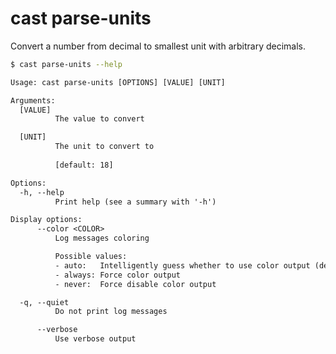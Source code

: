 # cast parse-units

Convert a number from decimal to smallest unit with arbitrary decimals.

```bash
$ cast parse-units --help
```

```txt
Usage: cast parse-units [OPTIONS] [VALUE] [UNIT]

Arguments:
  [VALUE]
          The value to convert

  [UNIT]
          The unit to convert to
          
          [default: 18]

Options:
  -h, --help
          Print help (see a summary with '-h')

Display options:
      --color <COLOR>
          Log messages coloring

          Possible values:
          - auto:   Intelligently guess whether to use color output (default)
          - always: Force color output
          - never:  Force disable color output

  -q, --quiet
          Do not print log messages

      --verbose
          Use verbose output
```